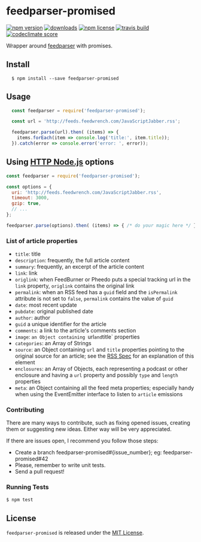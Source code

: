 # feedparser-promised

[![npm version](https://img.shields.io/npm/v/feedparser-promised.svg)](https://www.npmjs.com/package/feedparser-promised)
[![downloads](https://img.shields.io/npm/dm/feedparser-promised.svg)](https://www.npmjs.com/package/feedparser-promised)
[![npm license](https://img.shields.io/npm/l/feedparser-promised.svg)](https://spdx.org/licenses/MIT)
[![travis build](https://img.shields.io/travis/alabeduarte/feedparser-promised.svg)](https://travis-ci.org/alabeduarte/feedparser-promised)
[![codeclimate score](https://img.shields.io/codeclimate/github/alabeduarte/feedparser-promised.svg)](https://codeclimate.com/github/alabeduarte/feedparser-promised)

Wrapper around [feedparser](https://github.com/danmactough/node-feedparser) with promises.

## Install

```
  $ npm install --save feedparser-promised
```

## Usage

```javascript
  const feedparser = require('feedparser-promised');

  const url = 'http://feeds.feedwrench.com/JavaScriptJabber.rss';

  feedparser.parse(url).then( (items) => {
    items.forEach(item => console.log('title:', item.title));
  }).catch(error => console.error('error: ', error));
```

## Using [HTTP Node.js](https://nodejs.org/api/http.html#http_http_get_options_callback) options
```javascript
const feedparser = require('feedparser-promised');

const options = {
  uri: 'http://feeds.feedwrench.com/JavaScriptJabber.rss',
  timeout: 3000,
  gzip: true,
  // ...
};

feedparser.parse(options).then( (items) => { /* do your magic here */ });
```

### List of article properties

* `title`: title
* `description`: frequently, the full article content
* `summary`: frequently, an excerpt of the article content
* `link`: link
* `origlink`: when FeedBurner or Pheedo puts a special tracking url in the `link` property, `origlink` contains the original link
* `permalink`: when an RSS feed has a `guid` field and the `isPermalink` attribute is not set to `false`, `permalink` contains the value of `guid`
* `date`: most recent update
* `pubdate`: original published date
* `author`: author
* `guid` a unique identifier for the article
* `comments`: a link to the article's comments section
* `image`: `an Object containing `url` and `title` properties
* `categories`: an Array of Strings
* `source`: an Object containing `url` and `title` properties pointing to the original source for an article; see the [RSS Spec](http://cyber.law.harvard.edu/rss/rss.html#ltsourcegtSubelementOfLtitemgt) for an explanation of this element
* `enclosures`: an Array of Objects, each representing a podcast or other enclosure and having a `url` property and possibly `type` and `length` properties
* `meta`: an Object containing all the feed meta properties; especially handy when using the EventEmitter interface to listen to `article` emissions

### Contributing
There are many ways to contribute, such as fixing opened issues, creating them
or suggesting new ideas.
Either way will be very appreciated.

If there are issues open, I recommend you follow those steps:

* Create a branch feedparser-promised#{issue_number}; eg: feedparser-promised#42
* Please, remember to write unit tests.
* Send a pull request!

### Running Tests

```bash
$ npm test
```

## License

`feedparser-promised` is released under the [MIT License](http://www.opensource.org/licenses/MIT).
